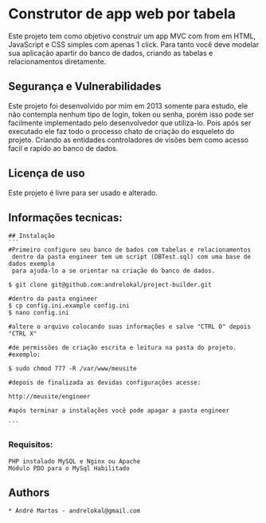 # Construtor de app web por tabela

Este projeto tem como objetivo construir um app MVC com from em HTML, JavaScript e CSS simples com apenas 1 click.
Para tanto você deve modelar sua aplicação apartir do banco de dados, criando as tabelas e relacionamentos diretamente.

## Segurança e Vulnerabilidades
Este projeto foi desenvolvido por mim em 2013 somente para estudo, ele não contempla nenhum tipo de login, token ou senha, 
porém isso pode ser facilmente implementado pelo desenvolvedor que utiliza-lo. Pois após ser executado ele faz todo o 
processo chato de criação do esqueleto do projeto. Criando as entidades controladores de visões bem como acesso facil e 
rapido ao banco de dados.

## Licença de uso
Este projeto é livre para ser usado e alterado.

## Informações tecnicas:

    ## Instalação
    ```
    #Primeiro configure seu banco de bados com tabelas e relacionamentos
     dentro da pasta engineer tem um script (DBTest.sql) com uma base de dados exemplo 
     para ajuda-lo a se orientar na criação do banco de dados.
    
    $ git clone git@github.com:andrelokal/project-builder.git
    
    #dentro da pasta engineer
    $ cp config.ini.example config.ini
    $ nano config.ini
    
    #altere o arquivo colocando suas informações e salve "CTRL O" depois "CTRL X"
    
    #de permissões de criação escrita e leitura na pasta do projeto.
    #exemplo:
    
    $ sudo chmod 777 -R /var/www/meusite
    
    #depois de finalizada as devidas configurações acesse:
    
    http://meusite/engineer
    
    #após terminar a instalações você pode apagar a pasta engineer
    
    ```
### Requisitos:
    PHP instalado MySQL e Nginx ou Apache
    Módulo PDO para o MySql Habilitado  
    
## Authors
    * André Martos - andrelokal@gmail.com





